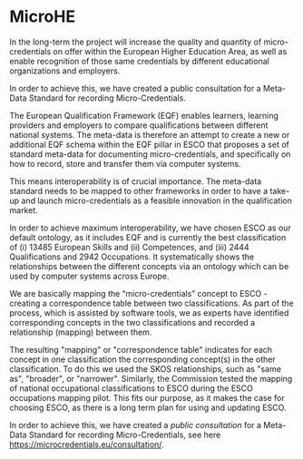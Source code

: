 # MicroHE
In the long-term the project will increase the quality and quantity of micro-credentials on offer within the European Higher Education Area, as well as enable recognition of those same credentials by different educational organizations and employers.

In order to achieve this, we have created a public consultation for a Meta-Data Standard for recording Micro-Credentials.

The European Qualification Framework (EQF) enables learners, learning providers and employers to compare qualifications between different national systems. The meta-data is therefore an attempt to create a new or additional EQF schema within the EQF pillar in ESCO that proposes a set of standard meta-data for documenting micro-credentials, and specifically on how to record, store and transfer them via computer systems. 

This means interoperability is of crucial importance. The meta-data standard needs to be mapped to other frameworks in order to have a take-up and launch micro-credentials as a feasible innovation in the qualification market.

In order to achieve maximum interoperability, we have chosen ESCO as our default ontology, as it includes EQF and is currently the best classification of (i) 13485 European Skills and (ii) Competences, and (iii) 2444 Qualifications and 2942 Occupations. It systematically shows the relationships between the different concepts via an ontology which can be used by computer systems across Europe. 

We are basically mapping the “micro-credentials” concept to ESCO - creating a correspondence table between two classifications. As part of the process, which is assisted by software tools, we as experts have identified corresponding concepts in the two classifications and recorded a relationship (mapping) between them. 

The resulting "mapping" or "correspondence table" indicates for each concept in one classification the corresponding concept(s) in the other classification. To do this we used the SKOS relationships, such as "same as", "broader", or "narrower". Similarly, the Commission tested the mapping of national occupational classifications to ESCO during the ESCO occupations mapping pilot. This fits our purpose, as it makes the case for choosing ESCO, as there is a long term plan for using and updating ESCO.

In order to achieve this, we have created a *public consultation* for a Meta-Data Standard for recording Micro-Credentials, see here https://microcredentials.eu/consultation/.
